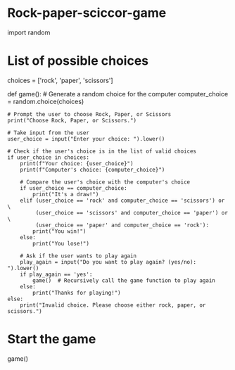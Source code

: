 # Rock-paper-sciccor-game

import random

# List of possible choices
choices = ['rock', 'paper', 'scissors']

def game():
    # Generate a random choice for the computer
    computer_choice = random.choice(choices)
    
    # Prompt the user to choose Rock, Paper, or Scissors
    print("Choose Rock, Paper, or Scissors.")

    # Take input from the user
    user_choice = input("Enter your choice: ").lower()

    # Check if the user's choice is in the list of valid choices
    if user_choice in choices:
        print(f"Your choice: {user_choice}")
        print(f"Computer's choice: {computer_choice}")

        # Compare the user's choice with the computer's choice
        if user_choice == computer_choice:
            print("It's a draw!")
        elif (user_choice == 'rock' and computer_choice == 'scissors') or \
             (user_choice == 'scissors' and computer_choice == 'paper') or \
             (user_choice == 'paper' and computer_choice == 'rock'):
            print("You win!")
        else:
            print("You lose!")

        # Ask if the user wants to play again
        play_again = input("Do you want to play again? (yes/no): ").lower()
        if play_again == 'yes':
            game()  # Recursively call the game function to play again
        else:
            print("Thanks for playing!")
    else:
        print("Invalid choice. Please choose either rock, paper, or scissors.")

# Start the game
game()

